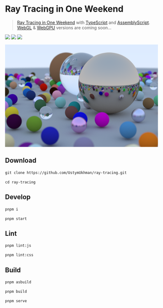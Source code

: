 # Ray Tracing in One Weekend #

> [Ray Tracing in One Weekend](https://raytracing.github.io/v3/books/RayTracingInOneWeekend.html) with [TypeScript](https://www.typescriptlang.org/) and [AssemblyScript](https://www.assemblyscript.org/).<br />
[WebGL](https://www.khronos.org/webgl/) & [WebGPU](https://www.w3.org/TR/webgpu/) versions are coming soon...

![](https://img.shields.io/github/deployments/UstymUkhman/ray-tracing/github-pages?style=flat-square)
![](https://img.shields.io/github/package-json/v/UstymUkhman/ray-tracing?color=orange&style=flat-square)
![](https://img.shields.io/github/license/UstymUkhman/ray-tracing?color=lightgrey&style=flat-square)

[![](./public/assets/preview.png)](https://ustymukhman.github.io/ray-tracing/dist)

## Download ##

`git clone https://github.com/UstymUkhman/ray-tracing.git`

`cd ray-tracing`

## Develop ##

`pnpm i`

`pnpm start`

## Lint ##

`pnpm lint:js`

`pnpm lint:css`

## Build ##

`pnpm asbuild`

`pnpm build`

`pnpm serve`
